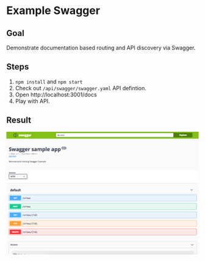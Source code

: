 # Example Swagger

## Goal

Demonstrate documentation based routing and API discovery via Swagger.

## Steps

1. `npm install` and `npm start`
2. Check out `/api/swagger/swagger.yaml` API defintion.
3. Open http://localhost:3001/docs
4. Play with API.

## Result

![Swagger](/examples/swagger/swagger.png)
